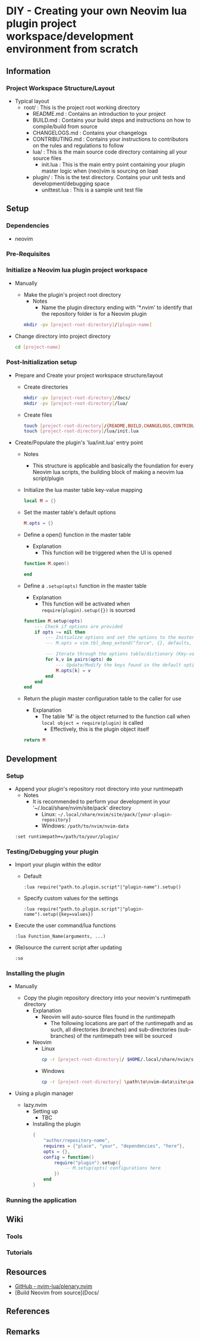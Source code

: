 # DIY - Creating your own Neovim lua plugin project workspace/development environment from scratch

## Information

### Project Workspace Structure/Layout
- Typical layout
    - root/ : This is the project root working directory
        + README.md : Contains an introduction to your project
        + BUILD.md : Contains your build steps and instructions on how to compile/build from source
        + CHANGELOGS.md : Contains your changelogs
        + CONTRIBUTING.md : Contains your instructions to contributors on the rules and regulations to follow
        - lua/ : This is the main source code directory containing all your source files
            + init.lua : This is the main entry point containing your plugin master logic when (neo)vim is sourcing on load
        - plugin/ : This is the test directory. Contains your unit tests and development/debugging space
            + unittest.lua : This is a sample unit test file

## Setup

### Dependencies
+ neovim

### Pre-Requisites

### Initialize a Neovim lua plugin project workspace
- Manually
    - Make the plugin's project root directory
        - Notes
            + Name the plugin directory ending with '*.nvim' to identify that the repository folder is for a Neovim plugin
        ```bash
        mkdir -pv [project-root-directory]/[plugin-name]
        ```

- Change directory into project directory
    ```bash
    cd [project-name]
    ```

### Post-Initialization setup
- Prepare and Create your project workspace structure/layout
    - Create directories
        ```bash
        mkdir -pv [project-root-directory]/docs/
        mkdir -pv [project-root-directory]/lua/
        ```
    - Create files
        ```bash
        touch [project-root-directory]/{README,BUILD,CHANGELOGS,CONTRIBUTING}.md
        touch [project-root-directory]/lua/init.lua
        ```

- Create/Populate the plugin's 'lua/init.lua' entry point
    - Notes
        + This structure is applicable and basically the foundation for every Neovim lua scripts, the building block of making a neovim lua script/plugin

    - Initialize the lua master table key-value mapping
        ```lua
        local M = {}
        ```
    - Set the master table's default options
        ```lua
        M.opts = {}
        ```
    - Define a open() function in the master table
        - Explanation
            + This function will be triggered when the UI is opened
        ```lua
        function M.open()

        end
        ```
    - Define a `.setup(opts)` function in the master table 
        - Explanation
            + This function will be activated when `require(plugin).setup({})` is sourced
        ```lua
        function M.setup(opts)
            --- Check if options are provided
            if opts ~= nil then
                --- Initialize options and set the options to the master table
                --- M.opts = vim.tbl_deep_extend("force", {}, defaults, opts or {})

                --- Iterate through the options table/dictionary (Key-value mappings) and obtain the key-values to replace the default
                for k,v in pairs(opts) do
                    --- Update/Modify the keys found in the default options with the values of the provided options by the custom configuration file
                    M.opts[k] = v
                end
            end
        end
        ```
    - Return the plugin master configuration table to the caller for use
        - Explanation
            - The table 'M' is the object returned to the function call when `local object = require(plugin)` is called
                + Effectively, this is the plugin object itself
        ```lua
        return M
        ```

## Development
### Setup
- Append your plugin's repository root directory into your runtimepath
    - Notes
        - It is recommended to perform your development in your '~/.local/share/nvim/site/pack' directory
            + Linux: `~/.local/share/nvim/site/pack/[your-plugin-repository]`
            + Windows: `/path/to/nvim/nvim-data`
    ```vimscript
    :set runtimepath+=/path/to/your/plugin/
    ```

### Testing/Debugging your plugin
- Import your plugin within the editor
    - Default
        ```vimscript
        :lua require("path.to.plugin.script"|"plugin-name").setup()
        ```
    - Specify custom values for the settings
        ```vimscript
        :lua require("path.to.plugin.script"|"plugin-name").setup({key=values})
        ```

- Execute the user command/lua functions
    ```vimscript
    :lua Function_Name(arguments, ...)
    ```

- (Re)source the current script after updating
    ```vimscript
    :so
    ```

### Installing the plugin
- Manually
    - Copy the plugin repository directory into your neovim's runtimepath directory
        - Explanation
            - Neovim will auto-source files found in the runtimepath
                + The following locations are part of the runtimepath and as such, all directories (branches) and sub-directories (sub-branches) of the runtimepath tree will be sourced
        - Neovim
            - Linux
                ```bash
                cp -r [project-root-directory]/ $HOME/.local/share/nvim/site/pack/[your-plugin-repository]/
                ```
            - Windows
                ```bash
                cp -r [project-root-directory] \path\to\nvim-data\site\pack\[your-plugin-repository]\
                ```

- Using a plugin manager
    - lazy.nvim
        - Setting up
            + TBC
        - Installing the plugin
            ```lua
            {
                "author/repository-name",
                requires = {"place", "your", "dependencies", "here"},
                opts = {},
                config = function()
                    require("plugin").setup({
                        -- M.setup(opts) configurations here
                    })
                end
            }
            ```

### Running the application


## Wiki

### Tools

### Tutorials

## Resources
+ [GitHub - nvim-lua/plenary.nvim](https://github.com/nvim-lua/plenary.nvim)
+ [Build Neovim from source](Docs/

## References 

## Remarks


